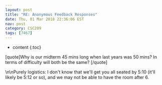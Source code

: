 ```yaml
---
layout: post
title: "RE: Anonymous Feedback Responses"
date: Thu, 01 Mar 2018 22:36:06 EST
nav: post
category: CSC209
tags: [7467]
---
```


* content
{:toc}

[quote]Why is our midterm 45 mins long when last years was 50 mins? In terms of difficulty will both be the same? [/quote]
<!-- more -->
<p>\n\nPurely logistics: I don't know that we'll get you all seated by 5:10 (it'll likely be 5:12 or so), and we may not be able to have the room after 6.</p>
